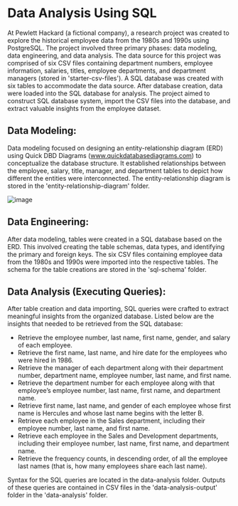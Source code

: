 # Data Analysis Using SQL
At Pewlett Hackard (a fictional company), a research project was created to explore the historical employee data from the 1980s and 1990s using PostgreSQL. The project involved three primary phases: data modeling, data engineering, and data analysis. The data source for this project was comprised of six CSV files containing department numbers, employee information, salaries, titles, employee departments, and department managers (stored in 'starter-csv-files'). A SQL database was created with six tables to accommodate the data source. After database creation, data were loaded into the SQL database for analysis. The project aimed to construct SQL database system, import the CSV files into the database, and extract valuable insights from the employee dataset.

## Data Modeling: 
Data modeling focused on designing an entity-relationship diagram (ERD) using Quick DBD Diagrams (www.quickdatabasediagrams.com) to conceptualize the database structure. It established relationships between the employee, salary, title, manager, and department tables to depict how different the entities were interconnected. The entity-relationship diagram is stored in the 'entity-relationship-diagram' folder.

![image](https://github.com/nicholaishaw/sql-challenge/assets/135463220/b09e3011-c7b1-4faa-84e8-36ee54d1461d)


## Data Engineering:
After data modeling, tables were created in a SQL database based on the ERD. This involved creating the table schemas, data types, and identifying the primary and foreign keys. The six CSV files containing employee data from the 1980s and 1990s were imported into the respective tables. The schema for the table creations are stored in the 'sql-schema' folder.

## Data Analysis (Executing Queries):
After table creation and data importing, SQL queries were crafted to extract meaningful insights from the organized database. Listed below are the insights that needed to be retrieved from the SQL database:

* Retrieve the employee number, last name, first name, gender, and salary of each employee.
* Retrieve the first name, last name, and hire date for the employees who were hired in 1986.
* Retrieve the manager of each department along with their department number, department name, employee number, last name, and first name.
* Retrieve the department number for each employee along with that employee’s employee number, last name, first name, and department name.
* Retrieve first name, last name, and gender of each employee whose first name is Hercules and whose last name begins with the letter B.
* Retrieve each employee in the Sales department, including their employee number, last name, and first name.
* Retrieve each employee in the Sales and Development departments, including their employee number, last name, first name, and department name.
* Retrieve the frequency counts, in descending order, of all the employee last names (that is, how many employees share each last name).

Syntax for the SQL queries are located in the data-analysis folder. Outputs of these queries are contained in CSV files in the 'data-analysis-output' folder in the 'data-analysis' folder.





